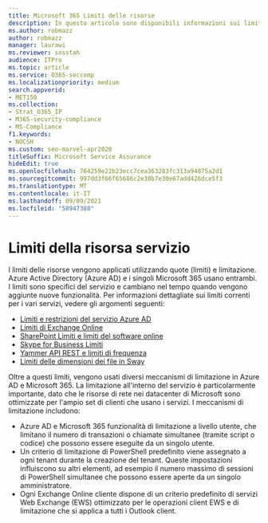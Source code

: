 ```yaml
---
title: Microsoft 365 Limiti delle risorse
description: In questo articolo sono disponibili informazioni sui limiti delle risorse per le varie applicazioni in Microsoft 365.
ms.author: robmazz
author: robmazz
manager: laurawi
ms.reviewer: sosstah
audience: ITPro
ms.topic: article
ms.service: O365-seccomp
ms.localizationpriority: medium
search.appverid:
- MET150
ms.collection:
- Strat_O365_IP
- M365-security-compliance
- MS-Compliance
f1.keywords:
- NOCSH
ms.custom: seo-marvel-apr2020
titleSuffix: Microsoft Service Assurance
hideEdit: true
ms.openlocfilehash: 764259e22b23ecc7cea363283fc313a94875a2d1
ms.sourcegitcommit: 997dd3f66f65686c2e38b7e30e67add426dce5f3
ms.translationtype: MT
ms.contentlocale: it-IT
ms.lasthandoff: 09/09/2021
ms.locfileid: "58947388"
---
```

# <a name="service-resource-limits"></a>Limiti della risorsa servizio

I limiti delle risorse vengono applicati utilizzando quote (limiti) e limitazione. Azure Active Directory (Azure AD) e i singoli Microsoft 365 usano entrambi. I limiti sono specifici del servizio e cambiano nel tempo quando vengono aggiunte nuove funzionalità. Per informazioni dettagliate sui limiti correnti per i vari servizi, vedere gli argomenti seguenti:

- [Limiti e restrizioni del servizio Azure AD](/azure/azure-resource-manager/management/azure-subscription-service-limits)
- [Limiti di Exchange Online](/office365/servicedescriptions/exchange-online-service-description/exchange-online-limits)
- [SharePoint Limiti e limiti del software online](https://support.office.com/article/SharePoint-Online-software-boundaries-and-limits-8F34FF47-B749-408B-ABC0-B605E1F6D498)
- [Skype for Business Limiti](https://technet.microsoft.com/library/skype-for-business-online-limits.aspx)
- [Yammer API REST e limiti di frequenza](https://developer.yammer.com/docs/rest-api-rate-limits)
- [Limiti delle dimensioni dei file in Sway](https://support.office.com/article/File-size-limits-in-Sway-4db21bc6-b42b-499f-9272-66e089db109f)

Oltre a questi limiti, vengono usati diversi meccanismi di limitazione in Azure AD e Microsoft 365. La limitazione all'interno del servizio è particolarmente importante, dato che le risorse di rete nei datacenter di Microsoft sono ottimizzate per l'ampio set di clienti che usano i servizi. I meccanismi di limitazione includono:

- Azure AD e Microsoft 365 funzionalità di limitazione a livello utente, che limitano il numero di transazioni o chiamate simultanee (tramite script o codice) che possono essere eseguite da un singolo utente.
- Un criterio di limitazione di PowerShell predefinito viene assegnato a ogni tenant durante la creazione del tenant. Queste impostazioni influiscono su altri elementi, ad esempio il numero massimo di sessioni di PowerShell simultanee che possono essere aperte da un singolo amministratore.
- Ogni Exchange Online cliente dispone di un criterio predefinito di servizi Web Exchange (EWS) ottimizzato per le operazioni client EWS e di limitazione che si applica a tutti i Outlook client.
